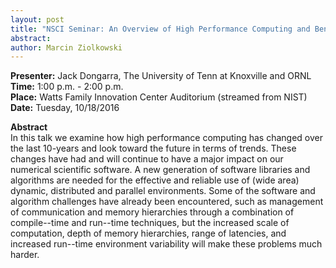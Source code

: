 ```yaml
---
layout: post
title: "NSCI Seminar: An Overview of High Performance Computing and Benchmark Changes for the Future" 
abstract: 
author: Marcin Ziolkowski
---
```


**Presenter:** Jack Dongarra, The University of Tenn at Knoxville and ORNL 
**Time:**  1:00 p.m. - 2:00 p.m.   
**Place:** Watts Family Innovation Center Auditorium (streamed from NIST)  
**Date:** Tuesday, 10/18/2016

**Abstract**  
In this talk we examine how high performance computing has changed over the last 10-years and look toward the future in terms of trends. These changes have had and will continue to have a major impact on our numerical scientific software. A new generation of software libraries and algorithms are needed for the effective and reliable use of (wide area) dynamic, distributed and parallel environments.  Some of the software and algorithm challenges have already been encountered, such as management of communication and memory hierarchies through a combination of compile--time and run--time techniques, but the increased scale of computation, depth of memory hierarchies, range of latencies, and increased run--time environment variability will make these problems much harder.


